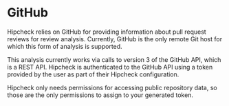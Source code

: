
# GitHub

Hipcheck relies on GitHub for providing information about pull request reviews
for review analysis. Currently, GitHub is the only remote Git host for which this
form of analysis is supported.

This analysis currently works via calls to version 3 of the GitHub API, which is
a REST API. Hipcheck is authenticated to the GitHub API using a token provided
by the user as part of their Hipcheck configuration.

Hipcheck only needs permissions for accessing public repository data, so those 
are the only permissions to assign to your generated token.
